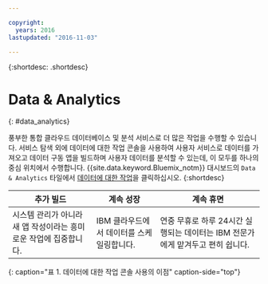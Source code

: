 ```yaml
---

copyright:
  years: 2016
lastupdated: "2016-11-03"

---
```


{:shortdesc: .shortdesc}

# Data & Analytics
{: #data_analytics}

풍부한 통합 클라우드 데이터베이스 및 분석 서비스로 더 많은 작업을 수행할 수 있습니다. 서비스 탐색 외에 데이터에 대한 작업 콘솔을 사용하여 사용자 서비스로 데이터를 가져오고 데이터 구동 앱을 빌드하며 사용자 데이터를 분석할 수 있는데, 이 모두를 하나의 중심 위치에서 수행합니다. {{site.data.keyword.Bluemix_notm}} 대시보드의 `Data & Analytics` 타일에서 [데이터에 대한 작업](https://console.ng.bluemix.net/data/services/)을 클릭하십시오.
{:shortdesc}


추가 빌드 | 계속 성장 | 계속 휴면
---- | ---- | ----
시스템 관리가 아니라 새 앱 작성이라는 흥미로운 작업에 집중합니다.  | IBM 클라우드에서 데이터를 스케일링합니다. | 연중 무휴로 하루 24시간 실행되는 데이터는 IBM 전문가에게 맡겨두고 편히 쉽니다.
{: caption="표 1. 데이터에 대한 작업 콘솔 사용의 이점" caption-side="top"}
